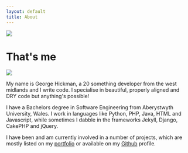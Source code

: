```yaml
---
layout: default
title: About
---
```


<img class="right" src="images/me.jpg" />

<div style="width:400px;"><h1>That's me</h1><img class="right" src="images/arrow.jpg" /></div>
<div class="clear"></div>

My name is George Hickman, a 20 something developer from the west midlands and I write code. I specialise in beautiful, properly aligned and DRY code but anything's possible!

I have a Bachelors degree in Software Engineering from Aberystwyth University, Wales. I work in languages like Python, PHP, Java, HTML and Javascript, while sometimes I dabble in the frameworks Jekyll, Django, CakePHP and jQuery.

I have been and am currently involved in a number of projects, which are mostly listed on my [portfolio](portfolio.html) or available on my [Github](http://github.com/ghickman/) profile.